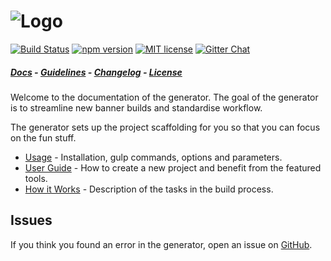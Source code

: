 # ![Logo](https://github.com/pyramidium/generator-bannertime/raw/master/generators/app/templates/src/base/images/logo.png)

[![Build Status](https://travis-ci.org/pyramidium/generator-bannertime.svg?branch=master)](https://travis-ci.org/pyramidium/generator-bannertime)
[![npm version](http://img.shields.io/npm/v/generator-bannertime.svg?style=flat)](https://npmjs.org/package/generator-bannertime "View this project on npm")
[![MIT license](http://img.shields.io/badge/license-MIT-brightgreen.svg)](http://opensource.org/licenses/MIT)
[![Gitter Chat](http://img.shields.io/badge/chat-online-brightgreen.svg)](https://gitter.im/pyramidium/generator-bannertime)

##### [Docs](https://pyramidium.github.io/generator-bannertime) - [Guidelines](CONTRIBUTING.md) - [Changelog](https://github.com/pyramidium/generator-bannertime/releases) - [License](http://opensource.org/licenses/MIT)

Welcome to the documentation of the generator. The goal of the generator is to streamline new banner builds and standardise workflow.

The generator sets up the project scaffolding for you so that you can focus on the fun stuff.

* [Usage](usage.html) - Installation, gulp commands, options and parameters.
* [User Guide](user-guide.html) - How to create a new project and benefit from the featured tools.
* [How it Works](how-it-works.html) - Description of the tasks in the build process.


## Issues

If you think you found an error in the generator, open an issue on [GitHub](https://github.com/pyramidium/generator-bannertime/issues).
